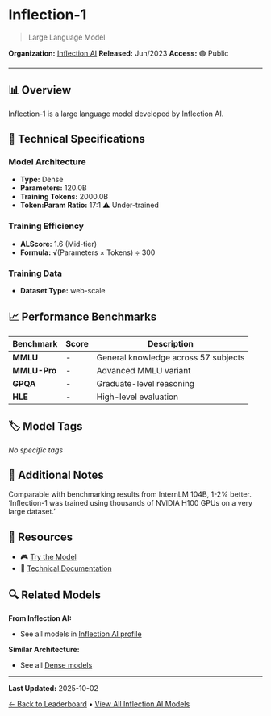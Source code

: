 # Inflection-1

> Large Language Model

**Organization:** [Inflection AI](../../labs/inflection-ai.md)
**Released:** Jun/2023
**Access:** 🟢 Public

---

## 📊 Overview

Inflection-1 is a large language model developed by Inflection AI.

## 🔧 Technical Specifications

### Model Architecture
- **Type:** Dense
- **Parameters:** 120.0B
- **Training Tokens:** 2000.0B
- **Token:Param Ratio:** 17:1 ⚠️ Under-trained

### Training Efficiency
- **ALScore:** 1.6 (Mid-tier)
- **Formula:** √(Parameters × Tokens) ÷ 300

### Training Data
- **Dataset Type:** web-scale

## 📈 Performance Benchmarks

| Benchmark | Score | Description |
|-----------|-------|-------------|
| **MMLU** | - | General knowledge across 57 subjects |
| **MMLU-Pro** | - | Advanced MMLU variant |
| **GPQA** | - | Graduate-level reasoning |
| **HLE** | - | High-level evaluation |

## 🏷️ Model Tags

_No specific tags_

## 📝 Additional Notes

Comparable with benchmarking results from InternLM 104B, 1-2% better. ‘Inflection-1 was trained using thousands of NVIDIA H100 GPUs on a very large dataset.’

## 🔗 Resources

- 🎮 [Try the Model](https://docs.google.com/forms/d/e/1FAIpQLScM9Iz1KzaRlfgDrYrldoPDnXbhO5LW3-hqmQCd56YpheEN7g/viewform)
- 📄 [Technical Documentation](https://inflection.ai/assets/Inflection-1_0622.pdf)

## 🔍 Related Models

**From Inflection AI:**
- See all models in [Inflection AI profile](../../labs/inflection-ai.md)

**Similar Architecture:**
- See all [Dense models](../../architectures/dense.md)

---

**Last Updated:** 2025-10-02

[← Back to Leaderboard](../../README.md) • [View All Inflection AI Models](../../labs/inflection-ai.md)
